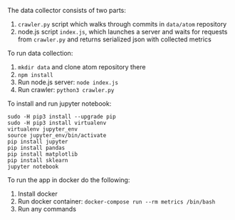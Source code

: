The data collector consists of two parts:
1. `crawler.py` script which walks through commits in `data/atom` repository
2. node.js script `index.js`, which launches a server and waits for requests from `crawler.py` and returns serialized json with collected metrics

To run data collection:
1. `mkdir data` and clone atom repository there
2. `npm install`
3. Run node.js server: `node index.js`
4. Run crawler: `python3 crawler.py`

To install and run jupyter notebook:
```
sudo -H pip3 install --upgrade pip
sudo -H pip3 install virtualenv
virtualenv jupyter_env
source jupyter_env/bin/activate
pip install jupyter
pip install pandas
pip install matplotlib
pip install sklearn
jupyter notebook
```

To run the app in docker do the following:
1. Install docker
2. Run docker container: `docker-compose run --rm metrics /bin/bash`
3. Run any commands
